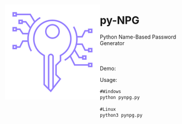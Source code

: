
<img align='left' src='icon.png'></img>
# py-NPG
Python Name-Based Password Generator
</br>
</br>
</br>
</br>
Demo:

Usage:
```
#Windows
python pynpg.py

#Linux
python3 pynpg.py
```
